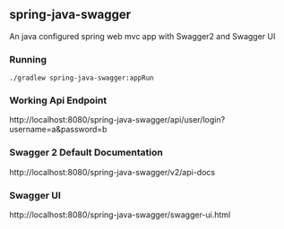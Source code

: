 ## spring-java-swagger
An java configured spring web mvc app with Swagger2 and Swagger UI

### Running
```
./gradlew spring-java-swagger:appRun
```

### Working Api Endpoint
http://localhost:8080/spring-java-swagger/api/user/login?username=a&password=b


### Swagger 2 Default Documentation
http://localhost:8080/spring-java-swagger/v2/api-docs

### Swagger UI
http://localhost:8080/spring-java-swagger/swagger-ui.html
